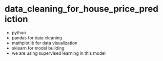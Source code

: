 # data_cleaning_for_house_price_prediction

* python
* pandas for data cleaning
* mathplotlib for data visualization
* sklearn for model building
* we are using supervised learning in this model
